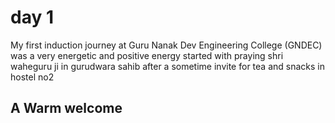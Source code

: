 # day 1
My first induction journey at Guru Nanak Dev Engineering College (GNDEC) was a very energetic and positive energy started with praying shri waheguru ji in gurudwara sahib after a sometime invite for tea and snacks in hostel no2
## A Warm welcome ##
